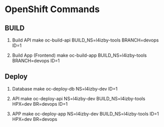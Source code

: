 # OpenShift Commands

## BUILD

1. Build API
make oc-build-api BUILD_NS=l4izby-tools BRANCH=devops ID=1

2. Build App (Frontend)
make oc-build-app BUILD_NS=l4izby-tools BRANCH=devops ID=1

## Deploy

1. Database
make oc-deploy-db NS=l4izby-dev ID=1

2. API
make oc-deploy-api NS=l4izby-dev BUILD_NS=l4izby-tools HPX=dev BR=devops ID=1

3. APP
make oc-deploy-app NS=l4izby-dev BUILD_NS=l4izby-tools ID=1 HPX=dev BR=devops
